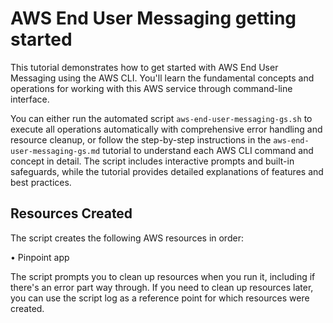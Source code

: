 # AWS End User Messaging getting started

This tutorial demonstrates how to get started with AWS End User Messaging using the AWS CLI. You'll learn the fundamental concepts and operations for working with this AWS service through command-line interface.

You can either run the automated script `aws-end-user-messaging-gs.sh` to execute all operations automatically with comprehensive error handling and resource cleanup, or follow the step-by-step instructions in the `aws-end-user-messaging-gs.md` tutorial to understand each AWS CLI command and concept in detail. The script includes interactive prompts and built-in safeguards, while the tutorial provides detailed explanations of features and best practices.

## Resources Created

The script creates the following AWS resources in order:

• Pinpoint app

The script prompts you to clean up resources when you run it, including if there's an error part way through. If you need to clean up resources later, you can use the script log as a reference point for which resources were created.
